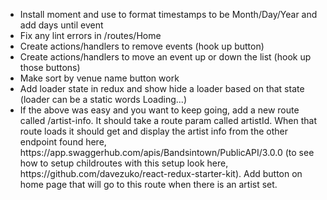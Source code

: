 <ul>
      <li>Install moment and use to format timestamps to be Month/Day/Year and add days until event</li>
      <li>Fix any lint errors in /routes/Home</li>
      <li>Create actions/handlers to remove events (hook up button)</li>
      <li>Create actions/handlers to move an event up or down the list (hook up those buttons)</li>
      <li>Make sort by venue name button work</li>
      <li>Add loader state in redux and show hide a loader based on that state (loader can be a static words Loading...)</li>
      <li>If the above was easy and you want to keep going, add a new route called /artist-info. It should take a route param called artistId. When that route loads it should get and display the artist info from the other endpoint found here, https://app.swaggerhub.com/apis/Bandsintown/PublicAPI/3.0.0 (to see how to setup childroutes with this setup look here, https://github.com/davezuko/react-redux-starter-kit). Add button on home page that will go to this route when there is an artist set.</li>
    </ul>
